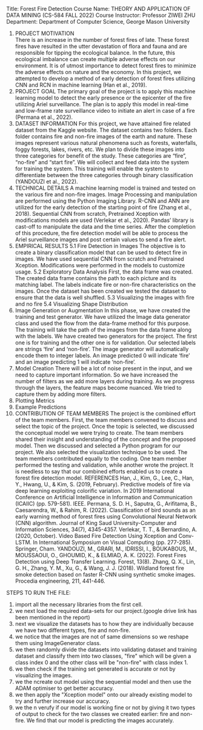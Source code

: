 Title: Forest Fire Detection
Course Name: THEORY AND APPLICATION OF DATA MINING (CS-584 FALL 2022)
Course Instructor: Professor ZIWEI ZHU
Department: Department of Computer Science, George Mason University
1.	PROJECT MOTIVATION	
There is an increase in the number of forest fires of late. These forest fires have resulted in the utter devastation of flora and fauna and are responsible for tipping the ecological balance. In the future, this ecological imbalance can create multiple adverse effects on our environment. It is of utmost importance to detect forest fires to minimize the adverse effects on nature and the economy. In this project, we attempted to develop a method of early detection of forest fires utilizing CNN and RCN in machine learning (Han et al., 2019). 
2.	PROJECT GOAL
The primary goal of the project is to apply this machine learning model to detect the early presence or the epicenter of the fire utilizing Ariel surveillance. The plan is to apply this model in real-time and low-frame rate surveillance video to initiate an alert in case of a fire (Permana et al., 2022). 
3.	DATASET INFORMATION
For this project, we have attained fire related dataset from the Kaggle website. The dataset contains two folders. Each folder contains fire and non-fire images of the earth and nature. These images represent various natural phenomena such as forests, waterfalls, foggy forests, lakes, rivers, etc. We plan to divide these images into three categories for benefit of the study.  These categories are “fire”, “no-fire” and “start fire”. We will collect and feed data into the system for training the system. This training will enable the system to differentiate between the three categories through binary classification (YANDOUZI et al., 2022).  
4.	TECHNICAL DETAILS
A machine learning model is trained and tested on the various fire and non-fire images. Image Processing and manipulation are performed using the Python Imaging Library. R-CNN and ANN are utilized for the early detection of the starting point of fire (Zhang et al., 2018). Sequential CNN from scratch, Pretrained Xception with modifications models are used (Verlekar et al., 2020). Pandas’ library is cast-off to manipulate the data and the time series. After the completion of this procedure, the fire detection model will be able to process the Ariel surveillance images and post certain values to send a fire alert.
5.	EMPIRICAL RESULTS 
5.1 Fire Detection in Images
The objective is to create a binary classification model that can be used to detect fire in images. We have used sequential CNN from scratch and Pretrained Xception. Modifications were performed in the models to customize usage.
5.2 Exploratory Data Analysis
First, the data frame was created. The created data frame contains the path to each picture and its matching label. The labels indicate fire or non-fire characteristics on the images. Once the dataset has been created we tested the dataset to ensure that the data is well shuffled. 
5.3 Visualizing the images with fire and no fire
5.4 Visualizing Shape Distribution
6.	Image Generation or Augmentation
In this phase, we have created the training and test generator. We have utilized the Image data generator class and used the flow from the data-frame method for this purpose. The training will take the path of the images from the data frame along with the labels. We have created two generators for the project. The first one is for training and the other one is for validation. Our selected labels are strings ‘fire’ and ‘non-fire’. The image generator will automatically encode them to integer labels. An image predicted 0 will indicate ‘fire’ and an image predicting 1 will indicate ‘non-fire’.
7.	Model Creation
There will be a lot of noise present in the input, and we need to capture important information. So we have increased the number of filters as we add more layers during training. As we progress through the layers, the feature maps become nuanced. We tried to capture them by adding more filters. 
8.	Plotting Metrics
9.	Example Predictions
10.	CONTRIBUTION OF TEAM MEMBERS
The project is the combined effort of the team members. First, the team members convened to discuss and select the topic of the project. Once the topic is selected, we discussed the conceptual model we were trying to create. The team members shared their insight and understanding of the concept and the proposed model. Then we discussed and selected a Python program for our project. We also selected the visualization technique to be used. The team members contributed equally to the coding. One team member performed the testing and validation, while another wrote the project. It is needless to say that our combined efforts enabled us to create a forest fire detection model.
REFERENCES
Han, J., Kim, G., Lee, C., Han, Y., Hwang, U., & Kim, S. (2019, February). Predictive models of fire via deep learning exploiting colorific variation. In 2019 International Conference on Artificial Intelligence in Information and Communication (ICAIIC) (pp. 579-581). IEEE.
Permana, S. D. H., Saputra, G., Arifitama, B., Caesarendra, W., & Rahim, R. (2022). Classification of bird sounds as an early warning method of forest fires using Convolutional Neural Network (CNN) algorithm. Journal of King Saud University-Computer and Information Sciences, 34(7), 4345-4357.
Verlekar, T. T., & Bernardino, A. (2020, October). Video Based Fire Detection Using Xception and Conv-LSTM. In International Symposium on Visual Computing (pp. 277-285). Springer, Cham.
YANDOUZI, M., GRARI, M., IDRISSI, I., BOUKABOUS, M., MOUSSAOUI, O., GHOUMID, K., & ELMIAD, A. K. (2022). Forest Fires Detection using Deep Transfer Learning. Forest, 13(8).
Zhang, Q. X., Lin, G. H., Zhang, Y. M., Xu, G., & Wang, J. J. (2018). Wildland forest fire smoke detection based on faster R-CNN using synthetic smoke images. Procedia engineering, 211, 441-446.

STEPS TO RUN THE FILE:
1. import all the necessary libraries from the first cell.
2. we next load the required data-sets for our project.(google drive link has been mentioned in the report)
3. next we visualize the datasets has to how they are individually because we have two different types, fire and non-fire.
4. we notice that the images are not of same dimensions so we reshape them using ImageGenerator class.
5. we then randomly divide the datasets into validating dataset and training dataset and classify them into two classes, "fire" which will be given a class index 0 and the other class will be "non-fire" with class index 1.
6. we then check if the training set generated is accurate or not by visualizing the images.
7. we the ncreate out model using the sequential model and then use the ADAM optimiser to get better accuracy.
8. we then apply the "Xception model" onto our already existing model to try and further increase our accuracy. 
9. we the n verufy if our model is working fine or not by giving it two types of output to check for the two classes we created earlier: fire and non-fire.
We find that our model is predicting the images accurately.
